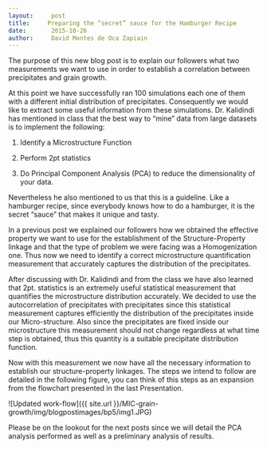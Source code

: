 ```yaml
---
layout:     post
title:     Preparing the “secret” sauce for the Hamburger Recipe
date:       2015-10-26
author:     David Montes de Oca Zapiain
---
```


The purpose of this new blog post is to explain our followers what two measurements we want to use in order to establish a correlation between precipitates and grain growth. 


At this point we have successfully ran 100 simulations each one of them with a different initial distribution of precipitates. Consequently we would like to extract some useful information from these simulations.  Dr. Kalidindi has mentioned in class that the best way to “mine” data from large datasets is to implement the following:


1.	Identify a Microstructure Function

2.	Perform 2pt statistics

3.	Do Principal Component Analysis (PCA) to reduce the dimensionality of your data. 


Nevertheless he also mentioned to us that this is a guideline. Like a hamburger recipe, since everybody knows how to do a hamburger, it is the secret “sauce” that makes it unique and tasty. 


In a previous post we explained our followers how we obtained the effective property we want to use for the establishment of the Structure-Property linkage and that the type of problem we were facing was a Homogenization one. Thus now we need to identify a correct microstructure quantification measurement that accurately captures the distribution of the precipitates. 


After discussing with Dr. Kalidindi and from the class we have also learned that 2pt. statistics is an extremely useful statistical measurement that quantifies the microstructure distribution accurately. We decided to use the autocorrelation of precipitates with precipitates since this statistical measurement captures efficiently the distribution of the precipitates inside our Micro-structure. Also since the precipitates are fixed inside our microstructure this measurement should not change regardless at what time step is obtained, thus this quantity is a suitable precipitate distribution function.  


Now with this measurement we now have all the necessary information to establish our structure-property linkages. The steps we intend to follow are detailed in the following figure, you can think of this steps as an expansion from the flowchart presented in the last Presentation. 


![Updated work-flow]({{ site.url }}/MIC-grain-growth/img/blogpostimages/bp5/img1.JPG)


Please be on the lookout for the next posts since we will detail the PCA analysis performed as well as a preliminary analysis of results. 
